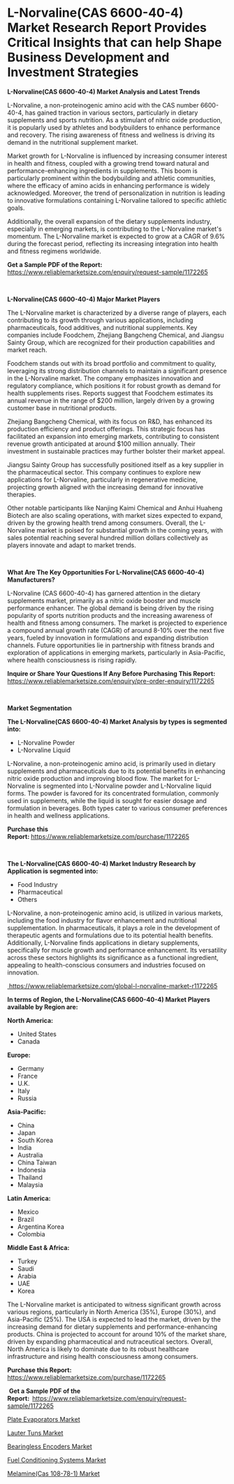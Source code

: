 <p><h1>L-Norvaline(CAS 6600-40-4) Market Research Report Provides Critical Insights that can help Shape Business Development and Investment Strategies</h1></p><p><strong>L-Norvaline(CAS 6600-40-4) Market Analysis and Latest Trends</strong></p>
<p><p>L-Norvaline, a non-proteinogenic amino acid with the CAS number 6600-40-4, has gained traction in various sectors, particularly in dietary supplements and sports nutrition. As a stimulant of nitric oxide production, it is popularly used by athletes and bodybuilders to enhance performance and recovery. The rising awareness of fitness and wellness is driving its demand in the nutritional supplement market.</p><p>Market growth for L-Norvaline is influenced by increasing consumer interest in health and fitness, coupled with a growing trend toward natural and performance-enhancing ingredients in supplements. This boom is particularly prominent within the bodybuilding and athletic communities, where the efficacy of amino acids in enhancing performance is widely acknowledged. Moreover, the trend of personalization in nutrition is leading to innovative formulations containing L-Norvaline tailored to specific athletic goals.</p><p>Additionally, the overall expansion of the dietary supplements industry, especially in emerging markets, is contributing to the L-Norvaline market's momentum. The L-Norvaline market is expected to grow at a CAGR of 9.6% during the forecast period, reflecting its increasing integration into health and fitness regimens worldwide.</p></p>
<p><strong>Get a Sample PDF of the Report:&nbsp;</strong> <a href="https://www.reliablemarketsize.com/enquiry/request-sample/1172265?utm_campaign=2242&utm_medium=2&utm_source=Github&utm_content=ia&utm_term=02022025&utm_id=l-norvalinecas-6600-40-4">https://www.reliablemarketsize.com/enquiry/request-sample/1172265</a></p>
<p>&nbsp;</p>
<p><strong>L-Norvaline(CAS 6600-40-4) Major Market Players</strong></p>
<p><p>The L-Norvaline market is characterized by a diverse range of players, each contributing to its growth through various applications, including pharmaceuticals, food additives, and nutritional supplements. Key companies include Foodchem, Zhejiang Bangcheng Chemical, and Jiangsu Sainty Group, which are recognized for their production capabilities and market reach.</p><p>Foodchem stands out with its broad portfolio and commitment to quality, leveraging its strong distribution channels to maintain a significant presence in the L-Norvaline market. The company emphasizes innovation and regulatory compliance, which positions it for robust growth as demand for health supplements rises. Reports suggest that Foodchem estimates its annual revenue in the range of $200 million, largely driven by a growing customer base in nutritional products.</p><p>Zhejiang Bangcheng Chemical, with its focus on R&D, has enhanced its production efficiency and product offerings. This strategic focus has facilitated an expansion into emerging markets, contributing to consistent revenue growth anticipated at around $100 million annually. Their investment in sustainable practices may further bolster their market appeal.</p><p>Jiangsu Sainty Group has successfully positioned itself as a key supplier in the pharmaceutical sector. This company continues to explore new applications for L-Norvaline, particularly in regenerative medicine, projecting growth aligned with the increasing demand for innovative therapies.</p><p>Other notable participants like Nanjing Kaimi Chemical and Anhui Huaheng Biotech are also scaling operations, with market sizes expected to expand, driven by the growing health trend among consumers. Overall, the L-Norvaline market is poised for substantial growth in the coming years, with sales potential reaching several hundred million dollars collectively as players innovate and adapt to market trends.</p></p>
<p>&nbsp;</p>
<p><strong>What Are The Key Opportunities For L-Norvaline(CAS 6600-40-4) Manufacturers?</strong></p>
<p><p>L-Norvaline (CAS 6600-40-4) has garnered attention in the dietary supplements market, primarily as a nitric oxide booster and muscle performance enhancer. The global demand is being driven by the rising popularity of sports nutrition products and the increasing awareness of health and fitness among consumers. The market is projected to experience a compound annual growth rate (CAGR) of around 8-10% over the next five years, fueled by innovation in formulations and expanding distribution channels. Future opportunities lie in partnership with fitness brands and exploration of applications in emerging markets, particularly in Asia-Pacific, where health consciousness is rising rapidly.</p></p>
<p><strong>Inquire or Share Your Questions If Any Before Purchasing This Report:</strong> <a href="https://www.reliablemarketsize.com/enquiry/pre-order-enquiry/1172265?utm_campaign=2242&utm_medium=2&utm_source=Github&utm_content=ia&utm_term=02022025&utm_id=l-norvalinecas-6600-40-4">https://www.reliablemarketsize.com/enquiry/pre-order-enquiry/1172265</a></p>
<p>&nbsp;</p>
<p><strong>Market Segmentation</strong></p>
<p><strong>The L-Norvaline(CAS 6600-40-4) Market Analysis by types is segmented into:</strong></p>
<p><ul><li>L-Norvaline Powder</li><li>L-Norvaline Liquid</li></ul></p>
<p><p>L-Norvaline, a non-proteinogenic amino acid, is primarily used in dietary supplements and pharmaceuticals due to its potential benefits in enhancing nitric oxide production and improving blood flow. The market for L-Norvaline is segmented into L-Norvaline powder and L-Norvaline liquid forms. The powder is favored for its concentrated formulation, commonly used in supplements, while the liquid is sought for easier dosage and formulation in beverages. Both types cater to various consumer preferences in health and wellness applications.</p></p>
<p><strong>Purchase this Report:&nbsp;</strong><a href="https://www.reliablemarketsize.com/purchase/1172265?utm_campaign=2242&utm_medium=2&utm_source=Github&utm_content=ia&utm_term=02022025&utm_id=l-norvalinecas-6600-40-4">https://www.reliablemarketsize.com/purchase/1172265</a></p>
<p>&nbsp;</p>
<p><strong>The L-Norvaline(CAS 6600-40-4) Market Industry Research by Application is segmented into:</strong></p>
<p><ul><li>Food Industry</li><li>Pharmaceutical</li><li>Others</li></ul></p>
<p><p>L-Norvaline, a non-proteinogenic amino acid, is utilized in various markets, including the food industry for flavor enhancement and nutritional supplementation. In pharmaceuticals, it plays a role in the development of therapeutic agents and formulations due to its potential health benefits. Additionally, L-Norvaline finds applications in dietary supplements, specifically for muscle growth and performance enhancement. Its versatility across these sectors highlights its significance as a functional ingredient, appealing to health-conscious consumers and industries focused on innovation.</p></p>
<p><a href="https://www.reliablemarketsize.com/global-l-norvaline-market-r1172265?utm_campaign=2242&utm_medium=2&utm_source=Github&utm_content=ia&utm_term=02022025&utm_id=l-norvalinecas-6600-40-4">&nbsp;https://www.reliablemarketsize.com/global-l-norvaline-market-r1172265</a></p>
<p><strong>In terms of Region, the L-Norvaline(CAS 6600-40-4) Market Players available by Region are:</strong></p>
<p>
    <p> <strong> North America: </strong>
        <ul>
            <li>United States</li>
            <li>Canada</li>
        </ul>
        </p> 
    <p> <strong> Europe: </strong>
        <ul>
            <li>Germany</li>
            <li>France</li>
            <li>U.K.</li>
            <li>Italy</li>
            <li>Russia</li>
        </ul>
        </p> 
    <p> <strong> Asia-Pacific: </strong>
        <ul>
            <li>China</li>
            <li>Japan</li>
            <li>South Korea</li>
            <li>India</li>
            <li>Australia</li>
            <li>China Taiwan</li>
            <li>Indonesia</li>
            <li>Thailand</li>
            <li>Malaysia</li>
        </ul>
        </p> 
    <p> <strong> Latin America: </strong>
        <ul>
            <li>Mexico</li>
            <li>Brazil</li>
            <li>Argentina Korea</li>
            <li>Colombia</li>
        </ul>
        </p> 
    <p> <strong> Middle East & Africa: </strong>
        <ul>
            <li>Turkey</li>
            <li>Saudi</li>
            <li>Arabia</li>
            <li>UAE</li>
            <li>Korea</li>
        </ul>
    </p>
    </p>
<p><p>The L-Norvaline market is anticipated to witness significant growth across various regions, particularly in North America (35%), Europe (30%), and Asia-Pacific (25%). The USA is expected to lead the market, driven by the increasing demand for dietary supplements and performance-enhancing products. China is projected to account for around 10% of the market share, driven by expanding pharmaceutical and nutraceutical sectors. Overall, North America is likely to dominate due to its robust healthcare infrastructure and rising health consciousness among consumers.</p></p>
<p><strong>Purchase this Report: </strong><a href="https://www.reliablemarketsize.com/purchase/1172265?utm_campaign=2242&utm_medium=2&utm_source=Github&utm_content=ia&utm_term=02022025&utm_id=l-norvalinecas-6600-40-4">https://www.reliablemarketsize.com/purchase/1172265</a></p>
<p>&nbsp;<strong>Get a Sample PDF of the Report:&nbsp;&nbsp;</strong><a href="https://www.reliablemarketsize.com/enquiry/request-sample/1172265?utm_campaign=2242&utm_medium=2&utm_source=Github&utm_content=ia&utm_term=02022025&utm_id=l-norvalinecas-6600-40-4">https://www.reliablemarketsize.com/enquiry/request-sample/1172265</a></p>
<p><strong></strong></p>
<p><p><a href="https://www.linkedin.com/pulse/plate-evaporators-market-size-revenue-growth-projected-8pldc?utm_campaign=2242&utm_medium=2&utm_source=Github&utm_content=ia&utm_term=02022025&utm_id=l-norvalinecas-6600-40-4">Plate Evaporators Market</a></p><p><a href="https://www.linkedin.com/pulse/detailed-analysis-lauter-tuns-market-decision-making-forecasted-orgve?utm_campaign=2242&utm_medium=2&utm_source=Github&utm_content=ia&utm_term=02022025&utm_id=l-norvalinecas-6600-40-4">Lauter Tuns Market</a></p><p><a href="https://www.linkedin.com/pulse/bearingless-encoders-market-expected-see-strong-growth-from-c7lne?utm_campaign=2242&utm_medium=2&utm_source=Github&utm_content=ia&utm_term=02022025&utm_id=l-norvalinecas-6600-40-4">Bearingless Encoders Market</a></p><p><a href="https://www.linkedin.com/pulse/growth-global-fuel-conditioning-systems-market-ananticipated51-gj68e?utm_campaign=2242&utm_medium=2&utm_source=Github&utm_content=ia&utm_term=02022025&utm_id=l-norvalinecas-6600-40-4">Fuel Conditioning Systems Market</a></p><p><a href="https://github.com/krinerstormy331/Market-Research-Report-List-1/blob/main/melaminecas-108-78-1-market.md?utm_campaign=2242&utm_medium=2&utm_source=Github&utm_content=ia&utm_term=02022025&utm_id=l-norvalinecas-6600-40-4">Melamine(Cas 108-78-1) Market</a></p></p>